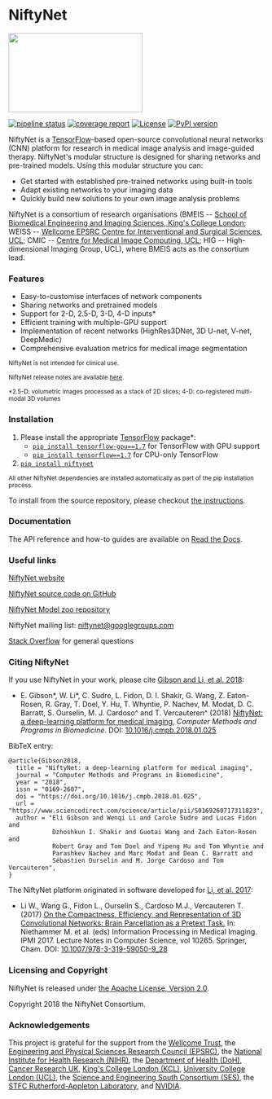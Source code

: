 # NiftyNet

<img src="https://github.com/NifTK/NiftyNet/raw/dev/niftynet-logo.png" width="263" height="155">

[![pipeline status](https://gitlab.com/NifTK/NiftyNet/badges/dev/pipeline.svg)](https://github.com/NifTK/NiftyNet/commits/dev)
[![coverage report](https://gitlab.com/NifTK/NiftyNet/badges/dev/coverage.svg)](https://github.com/NifTK/NiftyNet)
[![License](https://img.shields.io/badge/License-Apache%202.0-blue.svg)](https://github.com/NifTK/NiftyNet/blob/dev/LICENSE)
[![PyPI version](https://badge.fury.io/py/NiftyNet.svg)](https://badge.fury.io/py/NiftyNet)

NiftyNet is a [TensorFlow][tf]-based open-source convolutional neural networks (CNN) platform for research in medical image analysis and image-guided therapy.
NiftyNet's modular structure is designed for sharing networks and pre-trained models.
Using this modular structure you can:

* Get started with established pre-trained networks using built-in tools
* Adapt existing networks to your imaging data
* Quickly build new solutions to your own image analysis problems

NiftyNet is a consortium of research organisations
(BMEIS -- [School of Biomedical Engineering and Imaging Sciences, King's College London][bmeis];
WEISS -- [Wellcome EPSRC Centre for Interventional and Surgical Sciences, UCL][weiss];
CMIC -- [Centre for Medical Image Computing, UCL][cmic];
HIG -- High-dimensional Imaging Group, UCL), where BMEIS acts as the consortium lead.


### Features

* Easy-to-customise interfaces of network components
* Sharing networks and pretrained models
* Support for 2-D, 2.5-D, 3-D, 4-D inputs*
* Efficient training with multiple-GPU support
* Implementation of recent networks (HighRes3DNet, 3D U-net, V-net, DeepMedic)
* Comprehensive evaluation metrics for medical image segmentation

 <sup>NiftyNet is not intended for clinical use.</sup>

 <sup>NiftyNet release notes are available [here][changelog].</sup>

 <sup>*2.5-D: volumetric images processed as a stack of 2D slices;
4-D: co-registered multi-modal 3D volumes</sup>

[changelog]: CHANGELOG.md


### Installation

1. Please install the appropriate [TensorFlow][tf] package*:
   * [`pip install tensorflow-gpu==1.7`][tf-pypi-gpu] for TensorFlow with GPU support
   * [`pip install tensorflow==1.7`][tf-pypi] for CPU-only TensorFlow
1. [`pip install niftynet`](https://pypi.org/project/NiftyNet/)

 <sup>All other NiftyNet dependencies are installed automatically as part of the pip installation process.

To install from the source repository, please checkout [the instructions](http://niftynet.readthedocs.io/en/dev/installation.html).</sup>

[tf-pypi-gpu]: https://pypi.org/project/tensorflow-gpu/
[tf-pypi]: https://pypi.org/project/tensorflow/


### Documentation
The API reference and how-to guides are available on [Read the Docs][rtd-niftynet].

[rtd-niftynet]: http://niftynet.rtfd.io/

### Useful links

[NiftyNet website][niftynet-io]

[NiftyNet source code on GitHub][niftynet-github]

[NiftyNet Model zoo repository][niftynet-zoo]

NiftyNet mailing list: [niftynet@googlegroups.com][ml-niftynet]

[Stack Overflow](https://stackoverflow.com/questions/tagged/niftynet) for general questions

[niftynet-io]: http://niftynet.io/
[niftynet-github]: https://github.com/NifTK/NiftyNet
[niftynet-zoo]: https://github.com/NifTK/NiftyNetModelZoo/blob/master/README.md
[ml-niftynet]: mailto:niftynet@googlegroups.com


### Citing NiftyNet

If you use NiftyNet in your work, please cite [Gibson and Li, et al. 2018][cmpb2018]:

* E. Gibson\*, W. Li\*, C. Sudre, L. Fidon, D. I. Shakir, G. Wang, Z. Eaton-Rosen, R. Gray, T. Doel, Y. Hu, T. Whyntie, P. Nachev, M. Modat, D. C. Barratt, S. Ourselin, M. J. Cardoso\^ and T. Vercauteren\^ (2018)
[NiftyNet: a deep-learning platform for medical imaging][cmpb2018], _Computer Methods and Programs in Biomedicine_.
DOI: [10.1016/j.cmpb.2018.01.025][cmpb2018]


BibTeX entry:

```
@article{Gibson2018,
  title = "NiftyNet: a deep-learning platform for medical imaging",
  journal = "Computer Methods and Programs in Biomedicine",
  year = "2018",
  issn = "0169-2607",
  doi = "https://doi.org/10.1016/j.cmpb.2018.01.025",
  url = "https://www.sciencedirect.com/science/article/pii/S0169260717311823",
  author = "Eli Gibson and Wenqi Li and Carole Sudre and Lucas Fidon and
            Dzhoshkun I. Shakir and Guotai Wang and Zach Eaton-Rosen and
            Robert Gray and Tom Doel and Yipeng Hu and Tom Whyntie and
            Parashkev Nachev and Marc Modat and Dean C. Barratt and
            Sébastien Ourselin and M. Jorge Cardoso and Tom Vercauteren",
}
```
The NiftyNet platform originated in software developed for [Li, et al. 2017][ipmi2017]:

* Li W., Wang G., Fidon L., Ourselin S., Cardoso M.J., Vercauteren T. (2017)
[On the Compactness, Efficiency, and Representation of 3D Convolutional Networks: Brain Parcellation as a Pretext Task.][ipmi2017]
In: Niethammer M. et al. (eds) Information Processing in Medical Imaging. IPMI 2017.
Lecture Notes in Computer Science, vol 10265. Springer, Cham.
DOI: [10.1007/978-3-319-59050-9_28][ipmi2017]


[ipmi2017]: https://doi.org/10.1007/978-3-319-59050-9_28
[cmpb2018]: https://doi.org/10.1016/j.cmpb.2018.01.025


### Licensing and Copyright

NiftyNet is released under [the Apache License, Version 2.0](https://github.com/NifTK/NiftyNet/blob/dev/LICENSE).

Copyright 2018 the NiftyNet Consortium.

### Acknowledgements

This project is grateful for the support from
the [Wellcome Trust][wt],
the [Engineering and Physical Sciences Research Council (EPSRC)][epsrc],
the [National Institute for Health Research (NIHR)][nihr],
the [Department of Health (DoH)][doh],
[Cancer Research UK][cruk],
[King's College London (KCL)][kcl],
[University College London (UCL)][ucl],
the [Science and Engineering South Consortium (SES)][ses],
the [STFC Rutherford-Appleton Laboratory][ral], and [NVIDIA][nvidia].

[bmeis]: https://www.kcl.ac.uk/lsm/research/divisions/imaging/index.aspx
[cmic]: http://cmic.cs.ucl.ac.uk
[ucl]: http://www.ucl.ac.uk
[kcl]: http://www.kcl.ac.uk
[cruk]: https://www.cancerresearchuk.org
[tf]: https://www.tensorflow.org/
[weiss]: http://www.ucl.ac.uk/weiss
[wt]: https://wellcome.ac.uk/
[epsrc]: https://www.epsrc.ac.uk/
[nihr]: https://www.nihr.ac.uk/
[doh]: https://www.gov.uk/government/organisations/department-of-health
[ses]: https://www.ses.ac.uk/
[ral]: http://www.stfc.ac.uk/about-us/where-we-work/rutherford-appleton-laboratory/
[nvidia]: http://www.nvidia.com

